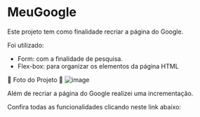 # MeuGoogle

Este projeto tem como finalidade recriar a página do Google.

Foi utilizado:

- Form: com a finalidade de pesquisa.
- Flex-box: para organizar os elementos da página HTML

 📸 Foto do Projeto 📸
![image](https://user-images.githubusercontent.com/98600935/172882810-173198b7-8ff7-4e53-838a-916293a1964f.png)

Além de recriar a página do Google realizei uma incrementação.

Confira todas as funcionalidades clicando neste link abaixo:
